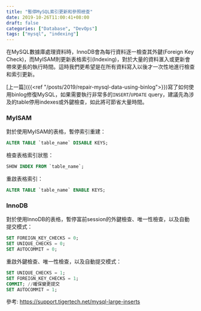 ```yaml
---
title: "暫停MySQL索引更新和參照檢查"
date: 2019-10-26T11:00:41+08:00
draft: false
categories: ["Database", "DevOps"]
tags: ["mysql", "indexing"]
---
```


在MySQL數據庫處理資料時，InnoDB會為每行資料逐一檢查其外鍵(Foreign Key Check)，而MyISAM則更新表格索引(Indexing)，對於大量的資料滙入或更新會帶來更長的執行時間。這時我們更希望是在所有資料寫入以後才一次性地進行檢查和索引更新。

<!--more-->

[上一篇]({{<ref "/posts/2019/repair-mysql-data-using-binlog">}})寫了如何使用binlog修復MySQL，如果需要執行非常多的`INSERT`/`UPDATE` query，建議先為涉及的table停用indexes或外鍵檢查，如此將可節省大量時間。

### MyISAM

對於使用MyISAM的表格，暫停索引重建：

```sql
ALTER TABLE `table_name` DISABLE KEYS;
```

檢查表格索引狀態：

```sql
SHOW INDEX FROM `table_name`;
```

重啟表格索引：

```sql
ALTER TABLE `table_name` ENABLE KEYS;
```

### InnoDB

對於使用InnoDB的表格，暫停富前session的外鍵檢查、唯一性檢查，以及自動提交模式：

```sql
SET FOREIGN_KEY_CHECKS = 0;
SET UNIQUE_CHECKS = 0;
SET AUTOCOMMIT = 0;
```

重啟外鍵檢查、唯一性檢查，以及自動提交模式：

```sql
SET UNIQUE_CHECKS = 1;
SET FOREIGN_KEY_CHECKS = 1;
COMMIT; //確保變更提交
SET AUTOCOMMIT = 1;
```

參考: https://support.tigertech.net/mysql-large-inserts
